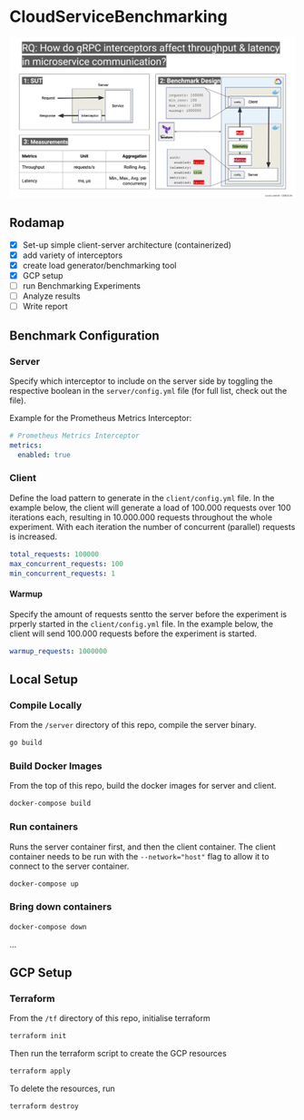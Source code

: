 # CloudServiceBenchmarking

![](deliverables/CSB_2nd_Mst.png)


## Rodamap
- [X] Set-up simple client-server architecture (containerized)
- [X] add variety of interceptors
- [X] create load generator/benchmarking tool
- [X] GCP setup
- [ ] run Benchmarking Experiments
- [ ] Analyze results
- [ ] Write report

## Benchmark Configuration
### Server
Specify which interceptor to include on the server side by toggling the respective boolean in the ```server/config.yml``` file (for full list, check out the file). 

Example for the Prometheus Metrics Interceptor:
```yml
# Prometheus Metrics Interceptor
metrics:
  enabled: true
```

### Client
Define the load pattern to generate in the ```client/config.yml``` file. In the example below, the client will generate a load of 100.000 requests over 100 iterations each, resulting in 10.000.000 requests throughout the whole experiment. With each iteration the number of concurrent (parallel) requests is increased.
```yml
total_requests: 100000
max_concurrent_requests: 100
min_concurrent_requests: 1
```
#### Warmup
Specify the amount of requests sentto the server before the experiment is prperly started in the ```client/config.yml``` file. In the example below, the client will send 100.000 requests before the experiment is started.
```yml
warmup_requests: 1000000
```

## Local Setup
### Compile Locally
From the ```/server``` directory of this repo, compile the server binary.
```bash
go build
```



### Build Docker Images
From the top of this repo, build the docker images for server and client.

```bash
docker-compose build
```
### Run containers
Runs the server container first, and then the client container. The client container needs to be run with the `--network="host"` flag to allow it to connect to the server container.
``` bash
docker-compose up
```
### Bring down containers
```bash
docker-compose down
```
...

## GCP Setup
### Terraform
From the ```/tf``` directory of this repo, initialise terraform
```bash
terraform init
```
Then run the terraform script to create the GCP resources
```bash
terraform apply
```
To delete the resources, run
```bash
terraform destroy
```